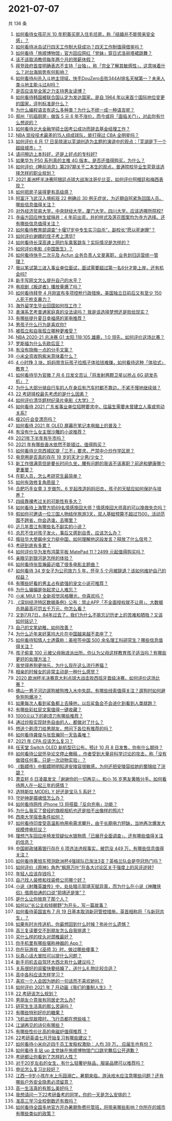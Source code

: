 # 2021-07-07

共 136 条

<!-- BEGIN -->
<!-- 最后更新时间 Wed Jul 07 2021 17:01:58 GMT+0800 (China Standard Time) -->

1. [如何看待女孩花光 10
   年积蓄买房入住毛坯房，称「结婚并不能带来安全感」？](https://www.zhihu.com/question/470358346)
2. [如何看待冰岛试行四天工作制大获成功？四天工作制值得借鉴吗？](https://www.zhihu.com/question/470410629)
3. [如何看待「旅顺博物馆」官方回应网红「党妹」穿日式洛丽塔裙跳舞？](https://www.zhihu.com/question/470365349)
4. [该不该取消教师每年两个月的带薪休假？](https://www.zhihu.com/question/470469068)
5. [拜登政府首度明确表态不支持「台独」，称「完全了解其敏感性」，这意味着什么？对台海局势有何影响？](https://www.zhihu.com/question/470580147)
6. [如何看待AI杀入斗地主领域，快手DouZero击败344AI排名天梯第一？未来人类斗地主能斗过AI吗？](https://www.zhihu.com/question/470431274)
7. [是否应该举全家之力支持男友读博？](https://www.zhihu.com/question/469233560)
8. [如何看待韩国被联合国认定为发达国家，是自 1964
   年以来首个国际地位变更的国家，评判标准是什么？](https://www.zhihu.com/question/470588614)
9. [为什么编程语言有这么多种类？为什么不统一成一种语言呢？](https://www.zhihu.com/question/23026542)
10. [郑州「抗癌厨房」做饭 5 元 6
    年不涨价，而今或将「面临关门」，对此你有什么想说的？](https://www.zhihu.com/question/470452348)
11. [如何看待北大金融学硕士因考公成功而辞去基金经理工作？](https://www.zhihu.com/question/470568734)
12. [NBA 现役技术最差的15人组成球队，能打得过 CBA
    全明星吗？](https://www.zhihu.com/question/467877445)
13. [如何评价 6 月 17
    日吴晓波以芜湖创造为主题的演讲中的观点：「芜湖是下一个超级城市」？](https://www.zhihu.com/question/466274708)
14. [请问擦边上本科好，还是上好点的专科好?](https://www.zhihu.com/question/465110186)
15. [如果华为 P50 系列真的主推 4G
    版本，是否还值得购买，为什么？](https://www.zhihu.com/question/470135398)
16. [如何评价《睡前消息》第297期关于二本生的观点，普通院校毕业生究竟该选择怎样的职业规划？](https://www.zhihu.com/question/470490474)
17. [2021
    美洲杯半决赛阿根廷点球大战淘汰哥伦比亚，如何评价阿根廷和梅西表现？](https://www.zhihu.com/question/470610904)
18. [如何把房子装得更有高级感？](https://www.zhihu.com/question/460724070)
19. [阿富汗飞武汉入境航班 22 例确诊 30
    例无症状，为近期自阿紧急回国人员。哪些信息值得关注？](https://www.zhihu.com/question/470593519)
20. [对外经济贸易大学，中央财经大学，厦门大学，四川大学，应该选哪所院校?](https://www.zhihu.com/question/467683333)
21. [寺庙方回应林生斌捐井：4
    年前出资，井的样式及莲花图案均为寺方选择。还有哪些信息值得关注？](https://www.zhihu.com/question/470587142)
22. [如何看待教育部调查“十堰17岁中专生实习自杀”，副校长“愿以死谢罪”？](https://www.zhihu.com/question/470564757)
23. [如何评价谢娜的侄子考上清华?](https://www.zhihu.com/question/470319024)
24. [如何看待长深高速上网约车乘客跳车？实际情况是怎样的？](https://www.zhihu.com/question/470385514)
25. [如何评价电影《中国医生》？](https://www.zhihu.com/question/448519150)
26. [如何看待快手二次元及 Acfun
    业务负责人文旻离职，业务划归运营统一管理？](https://www.zhihu.com/question/470247939)
27. [我以笔试第三进入事业单位面试，面试需要超过第一名6分才能上岸，还有机会吗?](https://www.zhihu.com/question/423877129)
28. [新手写网文怎么提升自己的水平？](https://www.zhihu.com/question/470261319)
29. [电视剧《叛逆者》播放量爆了吗？](https://www.zhihu.com/question/468364234)
30. [如何看待拜登 4 月刚宣布多项控枪行政措施，美国独立日前后又有至少 150
    人死于枪支暴力？](https://www.zhihu.com/question/470452989)
31. [海外留学生毕业回国如何找工作？](https://www.zhihu.com/question/267051114)
32. [表演系艺考普通家庭真的没法读吗？ 我是该选择梦想还是败给现实？](https://www.zhihu.com/question/66520005)
33. [有哪些提升夏日幸福感的家电推荐？](https://www.zhihu.com/question/333879590)
34. [男孩子什么行为是喜欢你?](https://www.zhihu.com/question/459337094)
35. [被孤立和自我孤立哪种更难受？](https://www.zhihu.com/question/468616953)
36. [NBA 2020-21 总决赛 G1 太阳 118:105 雄鹿，1:0
    领先，如何评价这场比赛？](https://www.zhihu.com/question/470568696)
37. [罗斯福为什么先欧后亚？](https://www.zhihu.com/question/469691153)
38. [有没有隐晦一点的分手文案？](https://www.zhihu.com/question/432396268)
39. [小米全资收购紫米意味着什么？](https://www.zhihu.com/question/470091421)
40. [4 小时挣 3
    块，妈妈带贪玩孩子捡瓶子体验钱难赚，如何看待这种「体验式」教育？](https://www.zhihu.com/question/470535137)
41. [如何看待华为官微 7 月 6 日发文否认「将发射两颗卫星以抢占 6G
    研发先机」？](https://www.zhihu.com/question/470367051)
42. [为什么大部分骑自行车的人在身后有汽车时都不靠边，不紧不慢地继续骑？](https://www.zhihu.com/question/348195449)
43. [22 考研择校最先考虑的是什么因素？](https://www.zhihu.com/question/470585016)
44. [如何评价清华题材纪录片电影《大学》？](https://www.zhihu.com/question/469047173)
45. [如何看待 2021
    广东省事业单位招聘要求中，往届生需要未曾建立人事或劳动关系?](https://www.zhihu.com/question/470133715)
46. [瘦20斤会变漂亮吗？](https://www.zhihu.com/question/392591592)
47. [如何看待 2021 年 OLED 屏幕在笔记本电脑上的普及？](https://www.zhihu.com/question/461874617)
48. [有没有什么女主很沙雕的小说推荐？](https://www.zhihu.com/question/358898140)
49. [2021年下半年有牛市吗？](https://www.zhihu.com/question/466868217)
50. [2021 年有哪些香水依然不能错过、值得购买？](https://www.zhihu.com/question/438452791)
51. [如何看待北京西城区提「三不」要求，严禁中介炒作学区房？](https://www.zhihu.com/question/470440971)
52. [电竞圈是否真的存在 19 岁的天才少男/少女？](https://www.zhihu.com/question/468717638)
53. [新工作很满意但是要长时间久坐，腰有问题的我该不该离职？前途和健康哪个更重要？](https://www.zhihu.com/question/470371273)
54. [在职人员，怎么考研究生最简单？](https://www.zhihu.com/question/265733444)
55. [如何有效修复角质层？](https://www.zhihu.com/question/306438724)
56. [合肥巧手女童 3 岁做包，6
    岁起改造妈妈旧衣，孩子的天赋应如何保护与培养？](https://www.zhihu.com/question/469511678)
57. [四级靠裸考过关的可能性有多大？](https://www.zhihu.com/question/326748979)
58. [如何看待上海警方抓69名情感挽回大师？情感挽回大师真的可以挽救失恋吗？](https://www.zhihu.com/question/470420822)
59. [假如你可邀请一位三国人物结伴旅游3天，双人基础预算不超过1500，活动范围不跨省，你会选谁，去哪里？](https://www.zhihu.com/question/470158957)
60. [近几年晋江有哪些名不副实的小说？](https://www.zhihu.com/question/290225676)
61. [总忍不住对孩子发火，事后又感到自责，应该怎么办？](https://www.zhihu.com/question/456787322)
62. [俄驻华大使飙中文力挺中国，如何理解他这段发言？释放了什么信号？](https://www.zhihu.com/question/470377945)
63. [考研到底有多累？](https://www.zhihu.com/question/400702085)
64. [如何评价华为发布鸿蒙平板 MatePad 11？2499
    元起值得购买吗？](https://www.zhihu.com/question/470432841)
65. [亲眼见到银河是怎样的体验？](https://www.zhihu.com/question/469139163)
66. [如何看待张哲瀚最近唱了很多电影主题曲？](https://www.zhihu.com/question/469052363)
67. [如何看待 34 岁女子为公司效力 5 年，怀孕 5
    个月被辞退？该如何维护自己的权益？](https://www.zhihu.com/question/470346433)
68. [有哪些好看的男主占有欲强的宠文小说可推荐？](https://www.zhihu.com/question/359941325)
69. [为什么偏偏是张起灵让人难忘？](https://www.zhihu.com/question/464377760)
70. [小米 MIUI 13 全新视觉风格曝光，你喜欢吗？](https://www.zhihu.com/question/466812715)
71. [《深圳经济特区数据条例》公布：禁止APP「不全面授权就不让用」、大数据杀熟最高可罚五千万元，你怎么看？](https://www.zhihu.com/question/470388378)
72. [又到7月7日，84年过去了，我们为什么不能忘记历史上的苦难和牺牲？又该如何铭记？](https://www.zhihu.com/question/470571932)
73. [自己的文笔幼稚，如何改善？](https://www.zhihu.com/question/463560915)
74. [为什么近年来好莱坞大片在中国越来越不卖座了？](https://www.zhihu.com/question/268982964)
75. [如何看待知情人士透露称：美拒签中国 500
    余名理工科研究生？哪些信息值得关注？](https://www.zhihu.com/question/470412737)
76. [孩子偷拿 100
    元被父母揪进派出所，你认为父母这样教育孩子适当吗？有哪些更好的处理方法？](https://www.zhihu.com/question/470336455)
77. [我觉得养狗更快乐，为什么现在这么流行养猫？](https://www.zhihu.com/question/460463800)
78. [相亲的时候女的非常主动是一种什么感觉？](https://www.zhihu.com/question/266053826)
79. [2020
    欧洲杯半决赛意大利点球大战击败西班牙晋级决赛，如何评价这场比赛？](https://www.zhihu.com/question/470559709)
80. [佛山一男子河边遛狗被狗拽入水中失踪，有哪些线索值得关注？遛狗时如何避免狗狗爆冲？](https://www.zhihu.com/question/470186017)
81. [如果每次人看到鲨鱼都上去揍他，以后鲨鱼会不会进化到看到人类就跑？](https://www.zhihu.com/question/469388304)
82. [有哪些彩虹屁文案值得一键收藏？](https://www.zhihu.com/question/469777697)
83. [1000元以下的剃须刀有哪些推荐？](https://www.zhihu.com/question/46555113)
84. [通过炒股实现财务自由的人，都做对了什么？](https://www.zhihu.com/question/463163458)
85. [想送个剃须刀给男朋友，想问下各位有推荐的吗？](https://www.zhihu.com/question/306793576)
86. [如何看待龚俊与张哲瀚同一天告毒唯？](https://www.zhihu.com/question/470431847)
87. [2021 年 CPA 应该怎么复习？](https://www.zhihu.com/question/425225784)
88. [任天堂 Switch OLED 新机型已公布，预计 10 月 8
    日发售，你有什么期待？](https://www.zhihu.com/question/470508101)
89. [如何看待公鼠怀孕论文停止撤稿
    ，作者受到大量非科学讨论的攻击，称「没有做错任何事，只是一次动物实验」？](https://www.zhihu.com/question/470229957)
90. [《甄嬛传》中甄嬛明明知道安陵容很敏感，为何还把安陵容给她的蜀锦给了浣碧？](https://www.zhihu.com/question/325114276)
91. [萧亚轩 6 日凌晨发文「谢谢你的一切再见」，和小 16
    岁男友黄皓分手。如何看待两人在一起三年的感情？](https://www.zhihu.com/question/470346487)
92. [选特斯拉 MODEL Y 好还是宝马 5 系好？](https://www.zhihu.com/question/398893012)
93. [守护神是摄魂怪怎么办？](https://www.zhihu.com/question/467796681)
94. [如何看待网传 iPhone 13 将搭载「反向充电」功能？](https://www.zhihu.com/question/470137767)
95. [为什么我买了曾经的旗舰相机也还是拍不出像样的照片?](https://www.zhihu.com/question/464010264)
96. [西南大学宿舍条件如何？](https://www.zhihu.com/question/46336332)
97. [如何看待印度受高温影响用电需求攀升，由于长期电力短缺，当地再次爆发大规模停电抗议？](https://www.zhihu.com/question/469940844)
98. [理想汽车回应座椅发现疑似水银物质「已展开全面调查」，还有哪些值得关注的信息？](https://www.zhihu.com/question/470160887)
99. [中国邮政储蓄银行存在 6 项违法违规事实，被罚没 449
    万，有哪些信息值得关注？](https://www.zhihu.com/question/470180715)
100. [如何看待黄旭东预测欧洲杯4强球队已淘汰3支？英格兰队会是夺冠热门吗？](https://www.zhihu.com/question/470180410)
101. [如何评价《原神》角色“枫原万叶”在各大讨论区关于强度上的风评逆转?](https://www.zhihu.com/question/469861920)
102. [年轻人应该存钱吗？](https://www.zhihu.com/question/469208385)
103. [自己找人装修和找装修公司哪个好？](https://www.zhihu.com/question/342779357)
104. [小说《射雕英雄传》中，处处暗示郭靖天赋异禀，而为什么在小说《神雕侠侣》借周伯通的口说“郭靖还是笨”？](https://www.zhihu.com/question/469671460)
105. [是什么让你放弃了那个人？](https://www.zhihu.com/question/466005898)
106. [如何以“长公主权倾朝野”为开头，写一篇故事？](https://www.zhihu.com/question/402010747)
107. [如何看待英国宣布 7 月 19
     日基本取消新冠管控措施，英首相称将「与新冠共生」？](https://www.zhihu.com/question/470344047)
108. [如果有时光传送机，你最想回到什么时候？弥补什么遗憾？](https://www.zhihu.com/question/468426099)
109. [高三复读要交不到朋友怎么自我排遣？](https://www.zhihu.com/question/468584176)
110. [买什么样的枕头对颈椎最好？](https://www.zhihu.com/question/19581913)
111. [你手机里有哪些堪称神器的 App？](https://www.zhihu.com/question/52060765)
112. [你在玩游戏《巫师 3》时，做过哪些傻事？](https://www.zhihu.com/question/454236368)
113. [玩真心话大冒险可以提什么问题？](https://www.zhihu.com/question/294716319)
114. [新手司机去自驾环大西北有什么建议吗？](https://www.zhihu.com/question/467242045)
115. [关系很好的闺蜜快要结婚了，送什么礼物比较合适？](https://www.zhihu.com/question/313102660)
116. [高中各科应该怎样学习？](https://www.zhihu.com/question/20322752)
117. [喜欢一个人会因为她的一句话而不喜欢她吗？](https://www.zhihu.com/question/410747789)
118. [如何评价 2021 年 7 月动画《我们的重制人生》？](https://www.zhihu.com/question/467205569)
119. [22 考研该怎么规划？](https://www.zhihu.com/question/394099769)
120. [男朋友介意我有同居史怎么办?](https://www.zhihu.com/question/465458023)
121. [研究生生活真的那么苦逼吗？](https://www.zhihu.com/question/379267365)
122. [有哪些特别好吃的糖果？](https://www.zhihu.com/question/22631051)
123. [飞机出现故障时，飞行员都在想些啥？](https://www.zhihu.com/question/321094762)
124. [江湖再见的诗句有哪些？](https://www.zhihu.com/question/463456251)
125. [有哪些性价比高的电磁炉值得推荐 ？](https://www.zhihu.com/question/266022777)
126. [22考研英语七月开始复习有哪些建议？](https://www.zhihu.com/question/470349332)
127. [如何看待小米向近四千员工发股权激励：人均 39 万，
     应届生也有份？](https://www.zhihu.com/question/469594067)
128. [如何看待 B 站 up
     主党妹在旅顺博物馆门口跳宅舞后公开道歉？](https://www.zhihu.com/question/469738970)
129. [考研都让你看到了怎样的人性？](https://www.zhihu.com/question/348014746)
130. [对于20岁左右的女生，有什么轻奢护肤品，服装品牌可以推荐吗？](https://www.zhihu.com/question/26749750)
131. [申论怎么复习比较好？](https://www.zhihu.com/question/364463392)
132. [江西一9岁小孩在水上乐园溺亡，暑期来临，游泳戏水应注意哪些问题？还有哪些户外安全隐患必须留意？](https://www.zhihu.com/question/470102221)
133. [高一生活真的有那么美好吗？](https://www.zhihu.com/question/412925978)
134. [我想请问一下22考研备考的同学，你的一天是怎么安排的？](https://www.zhihu.com/question/469051601)
135. [准高三学习全校倒数还有救吗？](https://www.zhihu.com/question/469983391)
136. [如何看待全国多地官方开办暑期免费托管班，将带来哪些影响？你所在的城市有哪些类似的政策？](https://www.zhihu.com/question/469495664)

<!-- END -->

